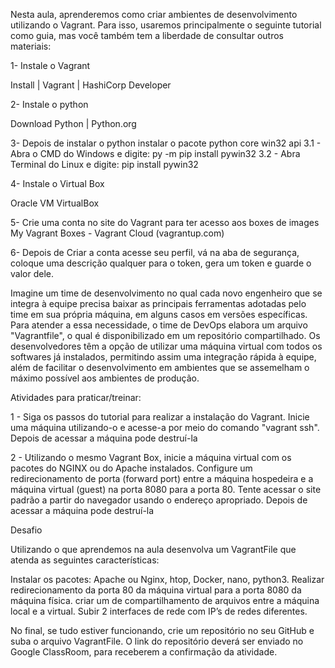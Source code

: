 Nesta aula, aprenderemos como criar ambientes de desenvolvimento utilizando o Vagrant. Para isso, usaremos principalmente o seguinte tutorial como guia, mas você também tem a liberdade de consultar outros materiais:

1- Instale o Vagrant

Install | Vagrant | HashiCorp Developer


2- Instale o python

Download Python | Python.org

3- Depois de instalar o python instalar o pacote python core win32 api
 3.1 - Abra o CMD do Windows e digite: py -m pip install pywin32
 3.2 - Abra Terminal do Linux e digite: pip install pywin32

4- Instale o Virtual Box

Oracle VM VirtualBox

5- Crie uma conta no site do Vagrant para ter acesso aos boxes de images
My Vagrant Boxes - Vagrant Cloud (vagrantup.com)

6- Depois de Criar a conta acesse seu perfil, vá na aba de segurança, coloque uma descrição qualquer para o token, gera um token e guarde o valor dele.



Imagine um time de desenvolvimento no qual cada novo engenheiro que se integra à equipe precisa baixar as principais ferramentas adotadas pelo time em sua própria máquina, em alguns casos em versões específicas. Para atender a essa necessidade, o time de DevOps elabora um arquivo "Vagrantfile", o qual é disponibilizado em um repositório compartilhado. Os desenvolvedores têm a opção de utilizar uma máquina virtual com todos os softwares já instalados, permitindo assim uma integração rápida à equipe, além de facilitar o desenvolvimento em ambientes que se assemelham o máximo possível aos ambientes de produção.


Atividades para praticar/treinar:

1 - Siga os passos do tutorial para realizar a instalação do Vagrant. Inicie uma máquina utilizando-o e acesse-a por meio do comando "vagrant ssh". Depois de acessar a máquina pode destruí-la

2 - Utilizando o mesmo Vagrant Box, inicie a máquina virtual com os pacotes do NGINX ou do Apache instalados. Configure um redirecionamento de porta (forward port) entre a máquina hospedeira e a máquina virtual (guest) na porta 8080 para a porta 80. Tente acessar o site padrão a partir do navegador usando o endereço apropriado. Depois de acessar a máquina pode destruí-la

Desafio

Utilizando o que aprendemos na aula desenvolva um VagrantFile que atenda as seguintes características: 


Instalar os pacotes: Apache ou Nginx, htop, Docker, nano, python3.
Realizar redirecionamento da porta 80 da máquina virtual para a porta 8080 da máquina física.
criar um de compartilhamento de arquivos entre a máquina local e a virtual.
Subir 2 interfaces de rede com IP’s de redes diferentes.


No final, se tudo estiver funcionando, crie um repositório no seu GitHub e suba o arquivo VagrantFile. O link do repositório deverá ser enviado no Google ClassRoom, para receberem a confirmação da atividade. 
